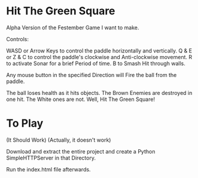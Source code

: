 # Hit The Green Square
Alpha Version of the Festember Game I want to make.

Controls:

WASD or Arrow Keys to control the paddle horizontally and vertically.
Q & E or Z & C to control the paddle's clockwise and Anti-clockwise movement.
R to activate Sonar for a brief Period of time.
B to Smash Hit through walls.

Any mouse button in the specified Direction will Fire the ball from the paddle.

The ball loses health as it hits objects.
The Brown Enemies are destroyed in one hit.
The White ones are not.
Well, Hit The Green Square!

# To Play

(It Should Work) (Actually, it doesn't work) 

Download and extract the entire project and create a Python SimpleHTTPServer in that Directory.

Run the index.html file afterwards.
